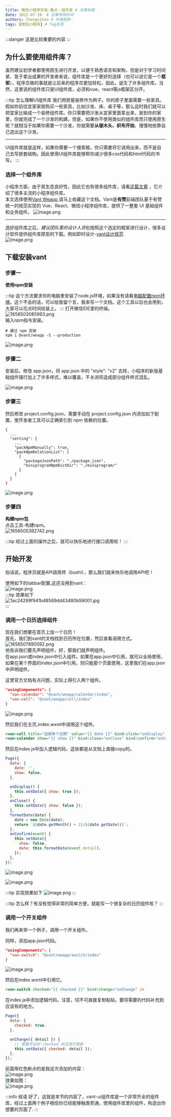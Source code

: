 ```yaml
---
title: 微信小程序开发-重点：组件库 # 文章标题
date: 2022-07-10  # 文章修改时间
authors: Chengzihan # 作者昵称
tags: [微信小程序] # Tag标签
---
```

:::danger
这是比较重要的内容
:::

## 为什么要使用组件库？

虽然建议初学者都使用原生进行开发，以便于熟悉语言和架构，但是对于学习时间紧、急于拿出成果的开发者来说，组件库是一个更好的选择（也可以说它是一个**框架**）。程序员做的事就是让后来的程序员更加轻松，因此，诞生了许多组件库。当然，这里说的组件库只是UI组件库，必须和vue、react等js框架区分开。  

:::tip 怎么理解UI组件库
我们用房屋装修作为例子。你的房子里面需要一些家具。假如你前往宜家家居购买一些家具，比如沙发、床、桌子等，那么这时我们就可以把宜家比喻成一个装修组件库。你只需要把沙发从宜家里面拿出来，放到你的家里，你就完成了一个沙发的构建。但是，如果你不使用类似的组件库而只使用原生呢？就相当于如果你需要一个沙发，你就需要**从锯木头、织布开始**，慢慢地依靠自己造出这个沙发。  
***
UI组件库就是这样，如果你需要一个搜索框，你只需要将它调用出来，而不是自己去写嵌套结构。因此使用UI组件库能够帮你减少很多css代码和html代码的书写。
:::

### 选择一个组件库

小程序方面，由于其生态良好性，因此它也有很多组件库，请看[这篇文章](https://blog.csdn.net/wangtong0211/article/details/121514961)  ，它介绍了很多主流的小程序组件库。  
本文选择使用[Vant Weapp](https://vant-contrib.gitee.io/vant-weapp/#/home),请马上收藏这个文档。Vant是**有赞**前端团队基于有赞统一的规范实现的 Vue、React、微信小程序组件库，提供了一整套 UI 基础组件和业务组件。
![image.png](https://jetzihan-img.oss-cn-beijing.aliyuncs.com/blog/img/006SHRs9gy1h3pcghicqsj30m50913zl.jpg)  
***
选好组件库之后，*建议团队里的设计人员*也按照这个选定的框架进行设计，很多设计软件提供组件库原型的下载。例如即时设计-[vant设计规范](https://js.design/resourceDetails?id=61e12437fe494725c30c9bae)  
![image.png](https://jetzihan-img.oss-cn-beijing.aliyuncs.com/blog/img/006SHRs9ly1h3pcmbq9orj31hc0s6100.jpg)

## 下载安装vant

### 步骤一

**使用npm安装**  

:::tip
这个方法要求你的电脑里安装了node.js环境，如果没有请看[电脑配置npm环境](https://blog.csdn.net/ZHANGYANG_1109/article/details/121229581)。这个不会的话，可以给我留个言，我来写一个文档。这个工具以后也会用到，大家可以花点时间给装上。
:::
打开微信IDE里的终端。  
![1656503085963.png](https://jetzihan-img.oss-cn-beijing.aliyuncs.com/blog/img/006SHRs9ly1h3pcpvrxzjj31hc0rikbg.jpg)  
输入npm指令安装。  

``` npm
# 通过 npm 安装
npm i @vant/weapp -S --production
```

![image.png](https://jetzihan-img.oss-cn-beijing.aliyuncs.com/blog/img/006SHRs9ly1h3pdn1waaij30tv0kvgqo.jpg)  

### 步骤二

安装后，修改 app.json，将 app.json 中的 "style": "v2" 去除，小程序的新版基础组件强行加上了许多样式，难以覆盖，不关闭将造成部分组件样式混乱。  

![image.png](https://jetzihan-img.oss-cn-beijing.aliyuncs.com/blog/img/006SHRs9ly1h3pdpbrdjmj313w0ggwmh.jpg)  

### 步骤三

然后修改 project.config.json，需要手动在 project.config.json 内添加如下配置，使开发者工具可以正确索引到 npm 依赖的位置。  

``` npm
{
  ...
  "setting": {
    ...
    "packNpmManually": true,
    "packNpmRelationList": [
      {
        "packageJsonPath": "./package.json",
        "miniprogramNpmDistDir": "./miniprogram/"
      }
    ]
  }
}
```

![image.png](https://jetzihan-img.oss-cn-beijing.aliyuncs.com/blog/img/006SHRs9ly1h3pdrenwchj30zb0fr49i.jpg)  

### 步骤四

**构建npm包**  
点击工具-构建npm。  
![1656505382742.png](https://jetzihan-img.oss-cn-beijing.aliyuncs.com/blog/img/006SHRs9ly1h3pdtoydpbj30lj0gtjyi.jpg)

:::tip
经过上面的操作之后，就可以快乐地进行接口调用啦！
:::

## 开始开发

俗话说，程序员就是API调用师（bushi），那么我们就来快乐地调用API吧！  

使用如下的tabbar配置,这还没用到vant：  
![image.png](https://jetzihan-img.oss-cn-beijing.aliyuncs.com/blog/img/006SHRs9ly1h3peuacmhwj30uk0o7n9y.jpg)  
:::tip 效果如下  
![1ac24299f941b48589dd43480b59001.jpg](https://jetzihan-img.oss-cn-beijing.aliyuncs.com/blog/img/006SHRs9ly1h3pexijkhuj30u01t0wfi.jpg)  
:::

### 调用一个日历选择组件

现在我们想要在首页上加一个日历！  
首先，我们到vant的文档找到日历所在位置，然后查看调用方式。  
![1656507890592.png](https://jetzihan-img.oss-cn-beijing.aliyuncs.com/blog/img/006SHRs9ly1h3pf16yd6mj31h70otwpz.jpg)  
他告诉我们要先声明组件，好，那我们就声明组件。  
在app.json或index.json中引入组件。如果在app.json中引用，就可以全局使用，如果在某个界面的index.json中引用，则只能那个页面使用，这里我们在app.json中声明组件。  

这里官方文档有点问题，实际上得引入两个组件。  

``` json
"usingComponents": {
  "van-calendar": "@vant/weapp/calendar/index",
  "van-cell": "@vant/weapp/cell/index"
}
```

![image.png](https://jetzihan-img.oss-cn-beijing.aliyuncs.com/blog/img/006SHRs9ly1h3pfeh2hjmj31ax0i7wqh.jpg)

然后我们在主页,index.wxml中调用这个组件。  

``` html
<van-cell title="选择单个日期" value="{{ date }}" bind:click="onDisplay" />
<van-calendar show="{{ show }}" bind:close="onClose" bind:confirm="onConfirm" />

```

然后在index.js中加入逻辑代码，这些都是从文档上直接copy的。  

``` js
Page({
  data: {
    date: '',
    show: false,
  },

  onDisplay() {
    this.setData({ show: true });
  },
  onClose() {
    this.setData({ show: false });
  },
  formatDate(date) {
    date = new Date(date);
    return `${date.getMonth() + 1}/${date.getDate()}`;
  },
  onConfirm(event) {
    this.setData({
      show: false,
      date: this.formatDate(event.detail),
    });
  },
});

```

![image.png](https://jetzihan-img.oss-cn-beijing.aliyuncs.com/blog/img/006SHRs9ly1h3pf720j3aj31910hpqcb.jpg)  

![image.png](https://jetzihan-img.oss-cn-beijing.aliyuncs.com/blog/img/006SHRs9ly1h3pf8e7er6j313n0jeqex.jpg)  

:::tip 实现效果如下
![image.png](https://jetzihan-img.oss-cn-beijing.aliyuncs.com/blog/img/006SHRs9ly1h3pfgrych0j30bp0n3jsz.jpg)
:::

:::tip
怎么样？有没有觉得非常的简单方便，就能写一个很复杂的日历组件啦？
:::

### 调用一个开关组件

我们再来举一个例子，调用一个开关组件。  

同样，添加app.json代码。  

``` json
"usingComponents": {
  "van-switch": "@vant/weapp/switch/index"
}
```

![image.png](https://jetzihan-img.oss-cn-beijing.aliyuncs.com/blog/img/006SHRs9ly1h3pfjfbq06j31420imtlp.jpg)  

然后在index.wxml中引用它。  

``` html
<van-switch checked="{{ checked }}" bind:change="onChange" />
```

在index.js中添加逻辑代码，注意，切不可直接复制粘贴，要将需要的代码补充到应该有的地方。  

``` js
Page({
  data: {
    checked: true,
  },

  onChange({ detail }) {
    // 需要手动对 checked 状态进行更新
    this.setData({ checked: detail });
  },
});

```

前面带红色断点的是我这次添加的内容：  
![image.png](https://jetzihan-img.oss-cn-beijing.aliyuncs.com/blog/img/006SHRs9ly1h3pfoxh855j30qr0lv47q.jpg)  
效果如图：  
![image.png](https://jetzihan-img.oss-cn-beijing.aliyuncs.com/blog/img/006SHRs9ly1h3pfoab3csj30bg05974g.jpg)  

:::info 结语
好了，这就是本节的内容了，vant-ui组件库是一个非常齐全的组件库，经过上面两个例子相信你已经能够触类旁通，使用组件库里的组件，构造出你想要的页面了.
:::
